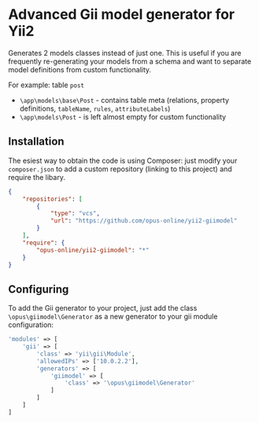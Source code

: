 Advanced Gii model generator for Yii2
=============

Generates 2 models classes instead of just one.
This is useful if you are frequently re-generating your models from a schema and want to separate model definitions from custom functionality.

For example: table `post`
- `\app\models\base\Post` - contains table meta (relations, property definitions, `tableName`, `rules`, `attributeLabels`)
- `\app\models\Post` - is left almost empty for custom functionality

Installation
------------
The esiest way to obtain the code is using Composer: just modify your `composer.json` to add a custom repository (linking to this project) and require the libary.

```json
{
	"repositories": [
		{
			"type": "vcs",
			"url": "https://github.com/opus-online/yii2-giimodel"
		}
	],
	"require": {
		"opus-online/yii2-giimodel": "*"
	}
}
```

Configuring
-----------
To add the Gii generator to your project, just add the class `\opus\giimodel\Generator` as a new generator to your gii module configuration:
```php
'modules' => [
    'gii' => [
        'class' => 'yii\gii\Module',
        'allowedIPs' => ['10.0.2.2'],
        'generators' => [
            'giimodel' => [
                'class' => '\opus\giimodel\Generator'
            ]
        ]
    ]
]
```
